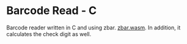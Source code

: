 # Barcode Read - C

Barcode reader written in C and using zbar. [zbar.wasm](https://github.com/samsam2310/zbar.wasm). In addition, it calculates the check digit as well.
